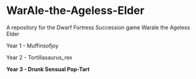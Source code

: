 # WarAle-the-Ageless-Elder

A repository for the Dwarf Fortress Succession game Warale the Ageless Elder

Year 1 - Muffinsofjoy

Year 2 - Tortillasaurus\_rex

**Year 3 - Drunk Sensual Pop-Tart**
